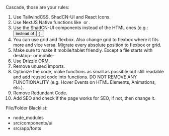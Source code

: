 Cascade, those are your rules:

1. Use TailwindCSS, ShadCN-UI and React Icons.
2. Use NextJS Native functions like <Image> or <Link>.
3. Use the ShadCN-UI components instead of the HTML ones (e.g.: <Button> instead of <button>).
4. You can use grid and flexbox. Also change grid to flexbox where it fits more and vice versa. Migrate every absolute position to flexbox or grid.
5. Make sure to make it mobile/tablet friendly. Except a file starts with desktop- or mobile-
6. Use Drizzle ORM.
7. Remove unused Imports.
8. Optimize the code, make functions as small as possible but still readable and add reused code into functions. DO NOT REMOVE ANY FUNCTIONALITY (e.g. Hover Events on HTML Elements, Animations, etc.).
9. Remove Redundant Code.
10. Add SEO and check if the page works for SEO, if not, then change it.

File/Folder Blacklist:
- node_modules
- src/components/ui
- src/app/fonts